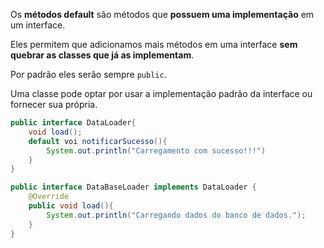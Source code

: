 Os **métodos default** são métodos que **possuem uma implementação** em um interface.

Eles permitem que adicionamos mais métodos em uma interface **sem quebrar as classes que já as implementam**.

Por padrão eles serão sempre `public`.

Uma classe pode optar por usar a implementação padrão da interface ou fornecer sua própria.

```Java
public interface DataLoader{
	void load();
	default voi notificarSucesso(){
		System.out.println("Carregamento com sucesso!!!")
	}
}

public interface DataBaseLoader implements DataLoader {
	@Override
	public void load(){
		System.out.println("Carregando dados do banco de dados.");	
	}
}
```



